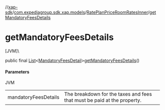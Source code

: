 //[xap-sdk](../../../index.md)/[com.expediagroup.sdk.xap.models](../index.md)/[RatePlanPriceRoomRatesInner](index.md)/[getMandatoryFeesDetails](get-mandatory-fees-details.md)

# getMandatoryFeesDetails

[JVM]\

public final [List](https://docs.oracle.com/javase/8/docs/api/java/util/List.html)&lt;[MandatoryFeesDetail](../-mandatory-fees-detail/index.md)&gt;[getMandatoryFeesDetails](get-mandatory-fees-details.md)()

#### Parameters

JVM

| | |
|---|---|
| mandatoryFeesDetails | The breakdown for the taxes and fees that must be paid at the property. |
